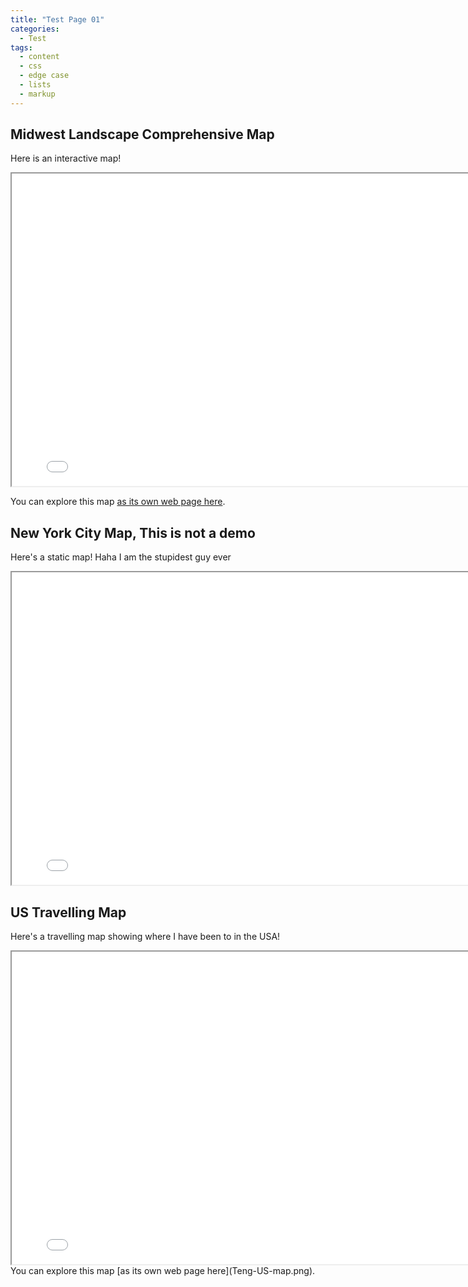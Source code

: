 ```yaml
---
title: "Test Page 01"
categories:
  - Test
tags:
  - content
  - css
  - edge case
  - lists
  - markup
---
```


## Midwest Landscape Comprehensive Map

Here is an interactive map!

<iframe src="Online-map.html" height="500" width="800"></iframe>

You can explore this map [as its own web page here](Online-map.html).

## New York City Map, This is not a demo

Here's a static map!
Haha I am the stupidest guy ever

<iframe src="my_static_map.png" height="500" width="800"></iframe>


## US Travelling Map

Here's a travelling map showing where I have been to in the USA!

<iframe src="Teng-US-map.png" height="500" width="800"></iframe>
You can explore this map [as its own web page here](Teng-US-map.png).
